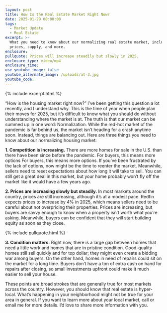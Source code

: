 ```yaml
---
layout: post
title: How Is the Real Estate Market Right Now?
date: 2025-01-29 00:00:00
tags:
  - Market Update
  - Real Estate
excerpt: >-
  What you need to know about our normalizing real estate market, including home
  prices, supply, and more.
enclosure:
pullquote: Prices will increase steadily but slowly in 2025.
enclosure_type: video/mp4
enclosure_time:
use_youtube_image: false
youtube_alternate_image: /uploads/at-3.jpg
youtube_code:
---
```

{% include excerpt.html %}

“How is the housing market right now?” I’ve been getting this question a lot recently, and I understand why. This is the time of year when people plan their moves for 2025, but it’s difficult to know what you should do without understanding where the market is at. The truth is that our market can be summed up in one word: Normalization. While the red-hot market of the pandemic is far behind us, the market isn’t heading for a crash anytime soon. Instead, things are balancing out. Here are three things you need to know about our normalizing housing market:

**1\. Competition is increasing.** There are more homes for sale in the U.S. than there have been since before the pandemic. For buyers, this means more options For buyers, this means more options. If you’ve been frustrated by the lack of options, now might be the time to reenter the market. Meanwhile, sellers need to reset expectations about how long it will take to sell. You can still get a great deal in this market, but your home probably won’t fly off the market like it would have a few years ago.

**2\. Prices are increasing slowly but steadily.** In most markets around the country, prices are still increasing, although it’s at a modest pace. Redfin expects prices to increase by 4% in 2025, which means sellers need to be careful about not overpricing their properties. Prices are increasing, but buyers are savvy enough to know when a property isn’t worth what you’re asking. Meanwhile, buyers can be confident that they will start building equity as soon as they close.

{% include pullquote.html %}

**3\. Condition matters.** Right now, there is a large gap between homes that need a little work and homes that are in pristine condition. Good-quality homes still sell quickly and for top dollar; they might even create a bidding war among buyers. On the other hand, homes in need of repairs could sit on the market for a long time. Buyers don’t have a ton of extra cash on hand for repairs after closing, so small investments upfront could make it much easier to sell your house.

These points are broad strokes that are generally true for most markets across the country. However, you should know that real estate is hyper-local. What’s happening in your neighborhood might not be true for your area in general. If you want to learn more about your local market, call or email me for more details. I’d love to share more information with you.